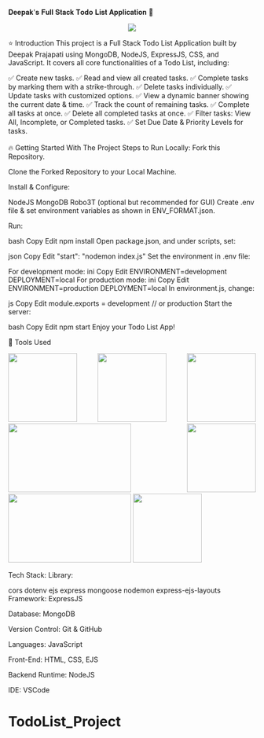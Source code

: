 𝐃𝐞𝐞𝐩𝐚𝐤'𝐬 𝐅𝐮𝐥𝐥 𝐒𝐭𝐚𝐜𝐤 𝐓𝐨𝐝𝐨 𝐋𝐢𝐬𝐭 𝐀𝐩𝐩𝐥𝐢𝐜𝐚𝐭𝐢𝐨𝐧 🚀
<br/> <p align="center"> <img src="https://user-images.githubusercontent.com/76626529/185441736-3de3ccec-045d-42b2-9533-b786fdf12e02.png"> </p>
⭐ Introduction
This project is a Full Stack Todo List Application built by Deepak Prajapati using MongoDB, NodeJS, ExpressJS, CSS, and JavaScript. It covers all core functionalities of a Todo List, including:

✅ Create new tasks.
✅ Read and view all created tasks.
✅ Complete tasks by marking them with a strike-through.
✅ Delete tasks individually.
✅ Update tasks with customized options.
✅ View a dynamic banner showing the current date & time.
✅ Track the count of remaining tasks.
✅ Complete all tasks at once.
✅ Delete all completed tasks at once.
✅ Filter tasks: View All, Incomplete, or Completed tasks.
✅ Set Due Date & Priority Levels for tasks. <br/> <br/>
🔥 Getting Started With The Project
Steps to Run Locally:
Fork this Repository.

Clone the Forked Repository to your Local Machine.

Install & Configure:

NodeJS
MongoDB
Robo3T (optional but recommended for GUI)
Create .env file & set environment variables as shown in ENV_FORMAT.json.

Run:

bash
Copy
Edit
npm install
Open package.json, and under scripts, set:

json
Copy
Edit
"start": "nodemon index.js"
Set the environment in .env file:

For development mode:
ini
Copy
Edit
ENVIRONMENT=development
DEPLOYMENT=local
For production mode:
ini
Copy
Edit
ENVIRONMENT=production
DEPLOYMENT=local
In environment.js, change:

js
Copy
Edit
module.exports = development // or production
Start the server:

bash
Copy
Edit
npm start
Enjoy your Todo List App!

🔨 Tools Used
<p align="justify"> <img height="140" width="140" src="https://www.w3.org/html/logo/downloads/HTML5_Logo_256.png"> <img height="140" width="140" src="https://logodix.com/logo/470309.png"> <img height="140" width="140" src="https://upload.wikimedia.org/wikipedia/commons/6/6a/JavaScript-logo.png"> <img height="140" width="250" src="https://encrypted-tbn0.gstatic.com/images?q=tbn:ANd9GcQv2l-4Y-ZVZm77rzV9CRJxmgNPpy36zgePIA&usqp=CAU"> <img height="140" width="140" src="https://encrypted-tbn0.gstatic.com/images?q=tbn:ANd9GcSMX7p-_Zo1LqsEfO1v3B6Zw0Jgvhk4vo1fKA&usqp=CAU"> <img height="140" width="250" src="https://encrypted-tbn0.gstatic.com/images?q=tbn:ANd9GcRASBParCnQhsRkKZ8opkkRjtk9XJ-MHdy0jA&usqp=CAU"> <img height="140" width="140" src="https://code.visualstudio.com/assets/apple-touch-icon.png"> </p>
Tech Stack:
Library:

cors
dotenv
ejs
express
mongoose
nodemon
express-ejs-layouts
Framework: ExpressJS

Database: MongoDB

Version Control: Git & GitHub

Languages: JavaScript

Front-End: HTML, CSS, EJS

Backend Runtime: NodeJS

IDE: VSCode

# TodoList_Project
